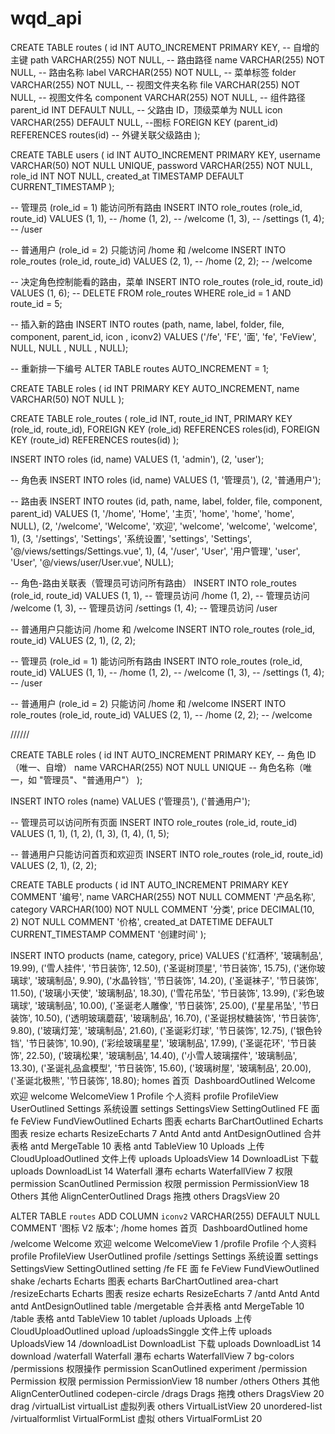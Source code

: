 # wqd_api

<!-- 创建routes -->

CREATE TABLE routes (
id INT AUTO_INCREMENT PRIMARY KEY, -- 自增的主键
path VARCHAR(255) NOT NULL, -- 路由路径
name VARCHAR(255) NOT NULL, -- 路由名称
label VARCHAR(255) NOT NULL, -- 菜单标签
folder VARCHAR(255) NOT NULL, -- 视图文件夹名称
file VARCHAR(255) NOT NULL, -- 视图文件名
component VARCHAR(255) NOT NULL, -- 组件路径
parent_id INT DEFAULT NULL, -- 父路由 ID，顶级菜单为 NULL
icon VARCHAR(255) DEFAULT NULL, --图标
FOREIGN KEY (parent_id) REFERENCES routes(id) -- 外键关联父级路由
);

CREATE TABLE users (
id INT AUTO_INCREMENT PRIMARY KEY,
username VARCHAR(50) NOT NULL UNIQUE,
password VARCHAR(255) NOT NULL,
role_id INT NOT NULL,
created_at TIMESTAMP DEFAULT CURRENT_TIMESTAMP
);

-- 管理员 (role_id = 1) 能访问所有路由
INSERT INTO role_routes (role_id, route_id) VALUES
(1, 1), -- /home
(1, 2), -- /welcome
(1, 3), -- /settings
(1, 4); -- /user

-- 普通用户 (role_id = 2) 只能访问 /home 和 /welcome
INSERT INTO role_routes (role_id, route_id) VALUES
(2, 1), -- /home
(2, 2); -- /welcome

-- 决定角色控制能看的路由，菜单
INSERT INTO role_routes (role_id, route_id) VALUES (1, 6);
-- DELETE FROM role_routes WHERE role_id = 1 AND route_id = 5;

-- 插入新的路由
INSERT INTO routes (path, name, label, folder, file, component, parent_id, icon , iconv2)
VALUES ('/fe', 'FE', '面', 'fe', 'FeView', NULL, NULL , NULL , NULL);

-- 重新排一下编号
ALTER TABLE routes AUTO_INCREMENT = 1;

<!-- 不确定 -->

CREATE TABLE roles (
id INT PRIMARY KEY AUTO_INCREMENT,
name VARCHAR(50) NOT NULL
);

CREATE TABLE role_routes (
role_id INT,
route_id INT,
PRIMARY KEY (role_id, route_id),
FOREIGN KEY (role_id) REFERENCES roles(id),
FOREIGN KEY (route_id) REFERENCES routes(id)
);

INSERT INTO roles (id, name) VALUES (1, 'admin'), (2, 'user');

-- 角色表
INSERT INTO roles (id, name) VALUES
(1, '管理员'),
(2, '普通用户');

-- 路由表
INSERT INTO routes (id, path, name, label, folder, file, component, parent_id) VALUES
(1, '/home', 'Home', '主页', 'home', 'home', 'home', NULL),
(2, '/welcome', 'Welcome', '欢迎', 'welcome', 'welcome', 'welcome', 1),
(3, '/settings', 'Settings', '系统设置', 'settings', 'Settings', '@/views/settings/Settings.vue', 1),
(4, '/user', 'User', '用户管理', 'user', 'User', '@/views/user/User.vue', NULL);

-- 角色-路由关联表（管理员可访问所有路由）
INSERT INTO role_routes (role_id, route_id) VALUES
(1, 1), -- 管理员访问 /home
(1, 2), -- 管理员访问 /welcome
(1, 3), -- 管理员访问 /settings
(1, 4); -- 管理员访问 /user

-- 普通用户只能访问 /home 和 /welcome
INSERT INTO role_routes (role_id, route_id) VALUES
(2, 1),
(2, 2);

-- 管理员 (role_id = 1) 能访问所有路由
INSERT INTO role_routes (role_id, route_id) VALUES
(1, 1), -- /home
(1, 2), -- /welcome
(1, 3), -- /settings
(1, 4); -- /user

-- 普通用户 (role_id = 2) 只能访问 /home 和 /welcome
INSERT INTO role_routes (role_id, route_id) VALUES
(2, 1), -- /home
(2, 2); -- /welcome

//////

CREATE TABLE roles (
id INT AUTO_INCREMENT PRIMARY KEY, -- 角色 ID（唯一、自增）
name VARCHAR(255) NOT NULL UNIQUE -- 角色名称（唯一，如 "管理员"、"普通用户"）
);

INSERT INTO roles (name) VALUES
('管理员'),
('普通用户');

-- 管理员可以访问所有页面
INSERT INTO role_routes (role_id, route_id) VALUES
(1, 1), (1, 2), (1, 3), (1, 4), (1, 5);

-- 普通用户只能访问首页和欢迎页
INSERT INTO role_routes (role_id, route_id) VALUES
(2, 1), (2, 2);

CREATE TABLE products (
id INT AUTO_INCREMENT PRIMARY KEY COMMENT '编号',
name VARCHAR(255) NOT NULL COMMENT '产品名称',
category VARCHAR(100) NOT NULL COMMENT '分类',
price DECIMAL(10, 2) NOT NULL COMMENT '价格',
created_at DATETIME DEFAULT CURRENT_TIMESTAMP COMMENT '创建时间'
);

INSERT INTO products (name, category, price)
VALUES
('红酒杯', '玻璃制品', 19.99),
('雪人挂件', '节日装饰', 12.50),
('圣诞树顶星', '节日装饰', 15.75),
('迷你玻璃球', '玻璃制品', 9.90),
('水晶铃铛', '节日装饰', 14.20),
('圣诞袜子', '节日装饰', 11.50),
('玻璃小天使', '玻璃制品', 18.30),
('雪花吊坠', '节日装饰', 13.99),
('彩色玻璃球', '玻璃制品', 10.00),
('圣诞老人雕像', '节日装饰', 25.00),
('星星吊坠', '节日装饰', 10.50),
('透明玻璃蘑菇', '玻璃制品', 16.70),
('圣诞拐杖糖装饰', '节日装饰', 9.80),
('玻璃灯笼', '玻璃制品', 21.60),
('圣诞彩灯球', '节日装饰', 12.75),
('银色铃铛', '节日装饰', 10.90),
('彩绘玻璃星星', '玻璃制品', 17.99),
('圣诞花环', '节日装饰', 22.50),
('玻璃松果', '玻璃制品', 14.40),
('小雪人玻璃摆件', '玻璃制品', 13.30),
('圣诞礼品盒模型', '节日装饰', 15.60),
('玻璃树屋', '玻璃制品', 20.00),
('圣诞北极熊', '节日装饰', 18.80);
homes 首页  DashboardOutlined
Welcome 欢迎 welcome WelcomeView 1
Profile 个人资料 profile ProfileView UserOutlined
Settings 系统设置 settings SettingsView SettingOutlined
FE 面 fe FeView FundViewOutlined
Echarts 图表 echarts BarChartOutlined
Echarts 图表 resize echarts ResizeEcharts 7
Antd Antd antd AntDesignOutlined
合并表格 antd MergeTable 10
表格 antd TableView 10
Uploads 上传 CloudUploadOutlined
文件上传 uploads UploadsView 14
DownloadList 下载 uploads DownloadList 14
Waterfall 瀑布 echarts WaterfallView 7
权限 permission ScanOutlined
Permission 权限 permission PermissionView 18
Others 其他 AlignCenterOutlined
Drags 拖拽 others DragsView 20

<!-- 新增一列图表用于vue2 -->

ALTER TABLE `routes`
ADD COLUMN `iconv2` VARCHAR(255) DEFAULT NULL COMMENT '图标 V2 版本';
/home homes 首页  DashboardOutlined home
/welcome Welcome 欢迎 welcome WelcomeView 1
/profile Profile 个人资料 profile ProfileView UserOutlined profile
/settings Settings 系统设置 settings SettingsView SettingOutlined setting
/fe FE 面 fe FeView FundViewOutlined shake
/echarts Echarts 图表 echarts BarChartOutlined area-chart
/resizeEcharts Echarts 图表 resize echarts ResizeEcharts 7
/antd Antd Antd antd AntDesignOutlined table
/mergetable 合并表格 antd MergeTable 10
/table 表格 antd TableView 10 tablet
/uploads Uploads 上传 CloudUploadOutlined upload
/uploadsSinggle 文件上传 uploads UploadsView 14
/downloadList DownloadList 下载 uploads DownloadList 14 download
/waterfall Waterfall 瀑布 echarts WaterfallView 7 bg-colors
/permissions 权限操作 permission ScanOutlined experiment
/permission Permission 权限 permission PermissionView 18 number
/others Others 其他 AlignCenterOutlined codepen-circle
/drags Drags 拖拽 others DragsView 20 drag
/virtualList virtualList 虚拟列表 others VirtualListView 20 unordered-list
/virtualformlist VirtualFormList 虚拟 others VirtualFormList 20

